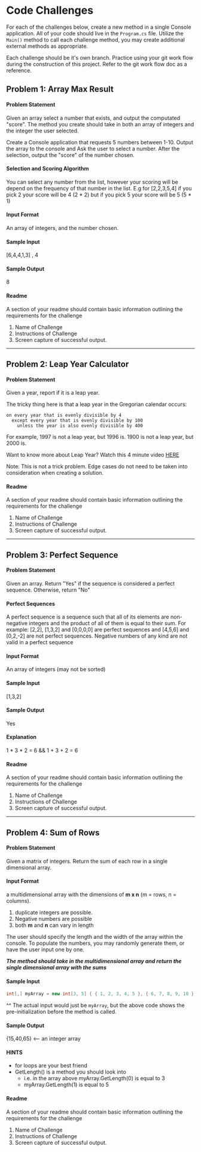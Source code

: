 # Code Challenges 
For each of the challenges below, create a new method in a single Console application. All of your code should live in the `Program.cs`
file. Utilize the `Main()` method to call each challenge method, you may create additional external methods as appropriate.

Each challenge should be it's own branch. Practice using your git work flow during the construction of this project. Refer to the git work flow doc as a reference. 

## Problem 1: Array Max Result

#### Problem Statement
Given an array select a number that exists, and output the computated "score". The method you create should take in
both an array of integers and the integer the user selected.

Create a Console application that requests 5 numbers between 1-10. Output the array to the console and Ask the user to
select a number. After the selection, output the "score" of the number chosen.

#### Selection and Scoring Algorithm
You can select any number from the list, however your scoring will be depend on the frequency of that number in the list. 
E.g for [2,2,3,5,4] if you pick 2 your score will be 4 (2 * 2) but if you pick 5 your score will be 5 (5 * 1)

#### Input Format
An array of integers, and the number chosen.

#### Sample Input
[6,4,4,1,3] , 4

#### Sample Output
8

#### Readme
A section of your readme should contain basic information outlining the requirements for the challenge
1. Name of Challenge
2. Instructions of Challenge
3. Screen capture of successful output. 



<hr />

## Problem 2: Leap Year Calculator

#### Problem Statement
Given a year, report if it is a leap year.

The tricky thing here is that a leap year in the Gregorian calendar occurs:

```
on every year that is evenly divisible by 4
  except every year that is evenly divisible by 100
    unless the year is also evenly divisible by 400

```

For example, 1997 is not a leap year, but 1996 is. 1900 is not a leap year, but 2000 is.

Want to know more about Leap Year? Watch this 4 minute video [HERE](https://www.youtube.com/watch?v=xX96xng7sAE)

Note: This is not a trick problem. Edge cases do not need to be taken into consideration when creating a solution.

#### Readme
A section of your readme should contain basic information outlining the requirements for the challenge
1. Name of Challenge
2. Instructions of Challenge
3. Screen capture of successful output. 

<hr />

## Problem 3: Perfect Sequence

#### Problem Statement
Given an array. Return "Yes" if the sequence is considered a perfect sequence. Otherwise, return "No"

#### Perfect Sequences
A perfect sequence is a sequence such that all of its elements are non-negative integers and the product of all of them is equal to their sum. 
For example: [2,2], [1,3,2] and [0,0,0,0] are perfect sequences and [4,5,6] and [0,2,-2] are not perfect sequences. Negative numbers of any kind are not valid in 
a perfect sequence

#### Input Format
An array of integers (may not be sorted)

#### Sample Input
[1,3,2]

#### Sample Output
Yes

#### Explanation
1 * 3 * 2 = 6 && 1 + 3 + 2 = 6

#### Readme
A section of your readme should contain basic information outlining the requirements for the challenge
1. Name of Challenge
2. Instructions of Challenge
3. Screen capture of successful output. 


<hr />

## Problem 4: Sum of Rows

#### Problem Statement
Given a matrix of integers. Return the sum of each row in a single dimensional array. 

#### Input Format
a multidimensional array with the dimensions of **m x n** (m = rows, n = columns).

1. duplicate integers are possible.
2. Negative numbers are possible
3. both **m** and **n** can vary in length

The user should specify the length and the width of the array within the console. To populate the numbers, you may randomly generate them, or have the user input one by one.

***The method should take in the multidimensional array and return the single dimensional array with the sums***

#### Sample Input
```csharp
int[,] myArray = new int[3, 5] { { 1, 2, 3, 4, 5 }, { 6, 7, 8, 9, 10 }, { 11, 12, 13, 14, 15 } };
```

^^ The actual input would just be `myArray`, but the above code shows the pre-initialization before the method is called. 

#### Sample Output

{15,40,65} <-- an integer array

#### HINTS
- for loops are your best friend
- GetLength() is a method you should look into
	- i.e. in the array above myArray.GetLength(0) is equal to 3
	- myArray.GetLength(1) is equal to 5
	

#### Readme
A section of your readme should contain basic information outlining the requirements for the challenge
1. Name of Challenge
2. Instructions of Challenge
3. Screen capture of successful output. 

